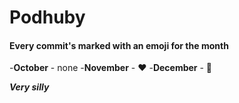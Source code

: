# Podhuby

#### Every commit's marked with an emoji for the month

-__October__ - none
-__November__ - ❤️
-__December__ - 💜

***Very silly***